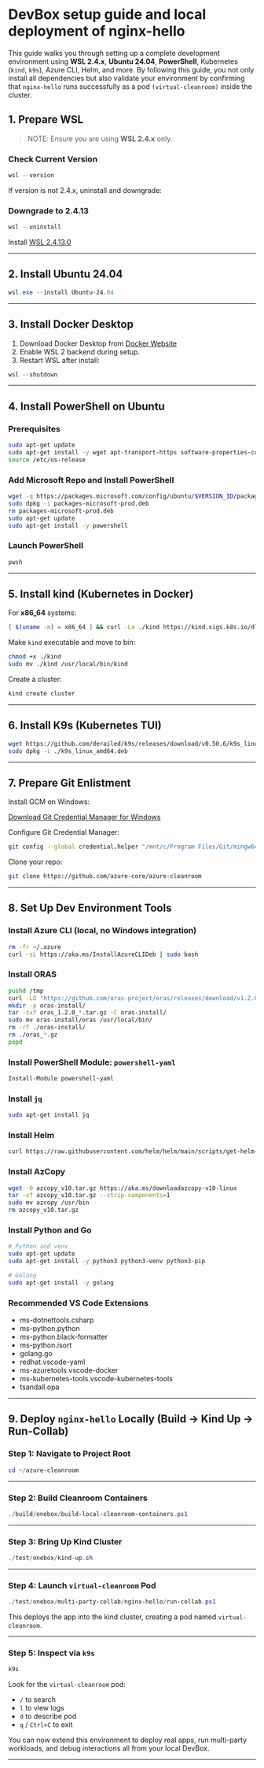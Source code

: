 
 # DevBox setup guide and local deployment of nginx-hello

This guide walks you through setting up a complete development environment using **WSL 2.4.x**, **Ubuntu 24.04**, **PowerShell**, Kubernetes (`kind`, `k9s`), Azure CLI, Helm, and more. By following this guide, you not only install all dependencies but also validate your environment by confirming that `nginx-hello` runs successfully as a pod `(virtual-cleanroom)` inside the cluster. 


##  1. Prepare WSL

> NOTE:
> Ensure you are using **WSL 2.4.x** only.

### Check Current Version

```powershell
wsl --version
```
If version is not 2.4.x, uninstall and downgrade:

###  Downgrade to 2.4.13

```powershell
wsl --uninstall
```

Install [WSL 2.4.13.0](https://github.com/microsoft/WSL/releases/download/2.4.13/wsl.2.4.13.0.x64.msi)

---
##  2. Install Ubuntu 24.04

```powershell
wsl.exe --install Ubuntu-24.04
```
---
## 3. Install Docker Desktop

1. Download Docker Desktop from [Docker Website](https://www.docker.com/products/docker-desktop/)
2. Enable WSL 2 backend during setup.
3. Restart WSL after install:

```powershell
wsl --shutdown
```
---
##  4. Install PowerShell on Ubuntu

### Prerequisites

```bash
sudo apt-get update
sudo apt-get install -y wget apt-transport-https software-properties-common
source /etc/os-release
```

### Add Microsoft Repo and Install PowerShell

```bash
wget -q https://packages.microsoft.com/config/ubuntu/$VERSION_ID/packages-microsoft-prod.deb
sudo dpkg -i packages-microsoft-prod.deb
rm packages-microsoft-prod.deb
sudo apt-get update
sudo apt-get install -y powershell
```

### Launch PowerShell

```bash
pwsh
```
---

## 5. Install kind (Kubernetes in Docker)

For **x86_64** systems:

```bash
[ $(uname -m) = x86_64 ] && curl -Lo ./kind https://kind.sigs.k8s.io/dl/v0.29.0/kind-linux-amd64
```

Make `kind` executable and move to bin:

```bash
chmod +x ./kind
sudo mv ./kind /usr/local/bin/kind
```

Create a cluster:

```bash
kind create cluster
```
---
## 6. Install K9s (Kubernetes TUI)

```bash
wget https://github.com/derailed/k9s/releases/download/v0.50.6/k9s_linux_amd64.deb
sudo dpkg -i ./k9s_linux_amd64.deb
```
---
## 7. Prepare Git Enlistment
Install GCM on Windows: 

[Download Git Credential Manager for Windows](https://github.com/git-ecosystem/git-credential-manager/blob/main/docs/install.md)

Configure Git Credential Manager:

```bash
git config --global credential.helper "/mnt/c/Program Files/Git/mingw64/bin/git-credential-manager.exe"
```

Clone your repo:

```bash
git clone https://github.com/azure-core/azure-cleanroom
```
---
## 8. Set Up Dev Environment Tools

### Install Azure CLI (local, no Windows integration)

```bash
rm -fr ~/.azure
curl -sL https://aka.ms/InstallAzureCLIDeb | sudo bash
```

### Install ORAS

```bash
pushd /tmp
curl -LO "https://github.com/oras-project/oras/releases/download/v1.2.0/oras_1.2.0_linux_amd64.tar.gz"
mkdir -p oras-install/
tar -zxf oras_1.2.0_*.tar.gz -C oras-install/
sudo mv oras-install/oras /usr/local/bin/
rm -rf ./oras-install/
rm ./oras_*.gz
popd
```

### Install PowerShell Module: `powershell-yaml`

```powershell
Install-Module powershell-yaml
```

### Install `jq`

```bash
sudo apt-get install jq
```

### Install Helm

```bash
curl https://raw.githubusercontent.com/helm/helm/main/scripts/get-helm-3 | bash
```

### Install AzCopy

```bash
wget -O azcopy_v10.tar.gz https://aka.ms/downloadazcopy-v10-linux
tar -xf azcopy_v10.tar.gz --strip-components=1
sudo mv azcopy /usr/bin
rm azcopy_v10.tar.gz
```
### Install Python and Go

```bash
# Python and venv
sudo apt-get update
sudo apt-get install -y python3 python3-venv python3-pip

# Golang
sudo apt-get install -y golang
```
### Recommended VS Code Extensions

- ms-dotnettools.csharp
- ms-python.python
- ms-python.black-formatter
- ms-python.isort
- golang.go
- redhat.vscode-yaml
- ms-azuretools.vscode-docker
- ms-kubernetes-tools.vscode-kubernetes-tools
- tsandall.opa
---
## 9. Deploy `nginx-hello` Locally (Build → Kind Up → Run-Collab)

### Step 1: Navigate to Project Root

```powershell
cd ~/azure-cleanroom
```

---

### Step 2: Build Cleanroom Containers

```powershell
./build/onebox/build-local-cleanroom-containers.ps1
```

---

### Step 3: Bring Up Kind Cluster

```powershell
./test/onebox/kind-up.sh
```

---

### Step 4: Launch `virtual-cleanroom` Pod

```powershell
./test/onebox/multi-party-collab/nginx-hello/run-collab.ps1
```

This deploys the app into the kind cluster, creating a pod named `virtual-cleanroom`.

---

### Step 5: Inspect via `k9s`

```bash
k9s
```

Look for the `virtual-cleanroom` pod:

- `/` to search
- `l` to view logs
- `d` to describe pod
- `q` / `Ctrl+C` to exit

You can now extend this environment to deploy real apps, run multi-party workloads, and debug interactions all from your local DevBox.


---
